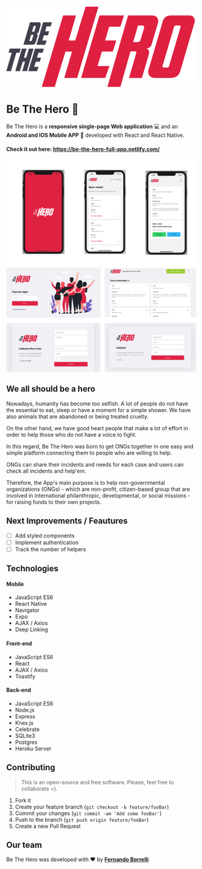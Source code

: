 ![](/frontend/src/assets/logo.svg)

# Be The Hero :rocket:
Be The Hero is a **responsive single-page Web application** :computer: and an **Android and IOS Mobile APP** :iphone: developed with React and React Native. 


#### Check it out here: https://be-the-hero-full-app.netlify.com/

![](/img/mobile-pages-2.png) ![](/img/home.png)

## We all should be a hero

Nowadays, humanity has become too selfish. A lot of people do not have the essential to eat, sleep or have a moment for a simple shower. We have also animals that are abandoned or being treated cruelty. 

On the other hand, we have good heart people that make a lot of effort in order to help those who do not have a voice to fight.

In this regard, Be The Hero was born to get ONGs together in one easy and simple platform connecting them to people who are willing to help.

ONGs can share their incidents and needs for each case and users can check all incidents and help'em.

Therefore, the App's main purpose is to help non-governmental organizations (ONGs) - which are non-profit, citizen-based group that are involved in international philanthropic, developmental, or social missions -  for raising funds to their own projects.

## Next Improvements / Feautures

- [ ] Add styled components
- [ ] Implement authentication
- [ ] Track the number of helpers

## Technologies

#### Mobile

- JavaScript ES6
- React Native
- Navigator
- Expo
- AJAX / Axios
- Deep Linking

#### Front-end

- JavaScript ES6
- React
- AJAX / Axios
- Toastify 

#### Back-end

- JavaScript ES6
- Node.js
- Express
- Knex.js
- Celebrate
- SQLite3
- Postgres
- Heroku Server


## Contributing
>This is an open-source and free software. Please, feel free to collaborate =).

1. Fork it 
2. Create your feature branch (`git checkout -b feature/fooBar`)
3. Commit your changes (`git commit -am 'Add some fooBar'`)
4. Push to the branch (`git push origin feature/fooBar`)
5. Create a new Pull Request

## Our team

Be The Hero was developed with :heart: by [**Fernando Borrelli**](https://github.com/flborrelli)




